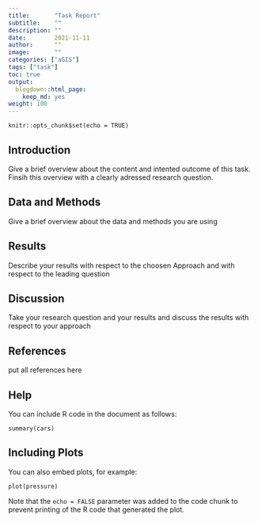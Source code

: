 ```yaml
---
title:       "Task Report"
subtitle:    ""
description: ""
date:        2021-11-11
author:      ""
image:       ""
categories: ["aGIS"]
tags: ["task"]
toc: true
output:
  blogdown::html_page:
    keep_md: yes
weight: 100
---
```



```{r setup, include=FALSE}
knitr::opts_chunk$set(echo = TRUE)
```

## Introduction
Give a brief overview about the content and intented outcome of this task. Finsih this overview with a clearly adressed research question.


## Data and Methods

Give a brief overview about the data and methods you are using 

## Results

Describe your results with respect to the choosen Approach and with respect to the leading question 

## Discussion
Take your research question and your results and discuss the results with respect to your approach

## References

put all references here


## Help

You can include R code in the document as follows:

```{r cars}
summary(cars)
```

## Including Plots

You can also embed plots, for example:

```{r pressure, echo=FALSE}
plot(pressure)
```

Note that the `echo = FALSE` parameter was added to the code chunk to prevent printing of the R code that generated the plot.
